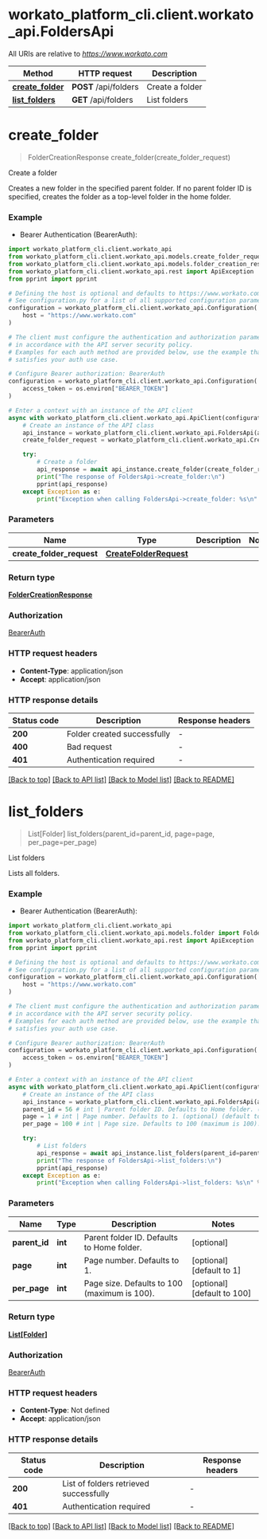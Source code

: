 # workato_platform_cli.client.workato_api.FoldersApi

All URIs are relative to *https://www.workato.com*

Method | HTTP request | Description
------------- | ------------- | -------------
[**create_folder**](FoldersApi.md#create_folder) | **POST** /api/folders | Create a folder
[**list_folders**](FoldersApi.md#list_folders) | **GET** /api/folders | List folders


# **create_folder**
> FolderCreationResponse create_folder(create_folder_request)

Create a folder

Creates a new folder in the specified parent folder. If no parent folder ID
is specified, creates the folder as a top-level folder in the home folder.


### Example

* Bearer Authentication (BearerAuth):

```python
import workato_platform_cli.client.workato_api
from workato_platform_cli.client.workato_api.models.create_folder_request import CreateFolderRequest
from workato_platform_cli.client.workato_api.models.folder_creation_response import FolderCreationResponse
from workato_platform_cli.client.workato_api.rest import ApiException
from pprint import pprint

# Defining the host is optional and defaults to https://www.workato.com
# See configuration.py for a list of all supported configuration parameters.
configuration = workato_platform_cli.client.workato_api.Configuration(
    host = "https://www.workato.com"
)

# The client must configure the authentication and authorization parameters
# in accordance with the API server security policy.
# Examples for each auth method are provided below, use the example that
# satisfies your auth use case.

# Configure Bearer authorization: BearerAuth
configuration = workato_platform_cli.client.workato_api.Configuration(
    access_token = os.environ["BEARER_TOKEN"]
)

# Enter a context with an instance of the API client
async with workato_platform_cli.client.workato_api.ApiClient(configuration) as api_client:
    # Create an instance of the API class
    api_instance = workato_platform_cli.client.workato_api.FoldersApi(api_client)
    create_folder_request = workato_platform_cli.client.workato_api.CreateFolderRequest() # CreateFolderRequest | 

    try:
        # Create a folder
        api_response = await api_instance.create_folder(create_folder_request)
        print("The response of FoldersApi->create_folder:\n")
        pprint(api_response)
    except Exception as e:
        print("Exception when calling FoldersApi->create_folder: %s\n" % e)
```



### Parameters


Name | Type | Description  | Notes
------------- | ------------- | ------------- | -------------
 **create_folder_request** | [**CreateFolderRequest**](CreateFolderRequest.md)|  | 

### Return type

[**FolderCreationResponse**](FolderCreationResponse.md)

### Authorization

[BearerAuth](../README.md#BearerAuth)

### HTTP request headers

 - **Content-Type**: application/json
 - **Accept**: application/json

### HTTP response details

| Status code | Description | Response headers |
|-------------|-------------|------------------|
**200** | Folder created successfully |  -  |
**400** | Bad request |  -  |
**401** | Authentication required |  -  |

[[Back to top]](#) [[Back to API list]](../README.md#documentation-for-api-endpoints) [[Back to Model list]](../README.md#documentation-for-models) [[Back to README]](../README.md)

# **list_folders**
> List[Folder] list_folders(parent_id=parent_id, page=page, per_page=per_page)

List folders

Lists all folders.

### Example

* Bearer Authentication (BearerAuth):

```python
import workato_platform_cli.client.workato_api
from workato_platform_cli.client.workato_api.models.folder import Folder
from workato_platform_cli.client.workato_api.rest import ApiException
from pprint import pprint

# Defining the host is optional and defaults to https://www.workato.com
# See configuration.py for a list of all supported configuration parameters.
configuration = workato_platform_cli.client.workato_api.Configuration(
    host = "https://www.workato.com"
)

# The client must configure the authentication and authorization parameters
# in accordance with the API server security policy.
# Examples for each auth method are provided below, use the example that
# satisfies your auth use case.

# Configure Bearer authorization: BearerAuth
configuration = workato_platform_cli.client.workato_api.Configuration(
    access_token = os.environ["BEARER_TOKEN"]
)

# Enter a context with an instance of the API client
async with workato_platform_cli.client.workato_api.ApiClient(configuration) as api_client:
    # Create an instance of the API class
    api_instance = workato_platform_cli.client.workato_api.FoldersApi(api_client)
    parent_id = 56 # int | Parent folder ID. Defaults to Home folder. (optional)
    page = 1 # int | Page number. Defaults to 1. (optional) (default to 1)
    per_page = 100 # int | Page size. Defaults to 100 (maximum is 100). (optional) (default to 100)

    try:
        # List folders
        api_response = await api_instance.list_folders(parent_id=parent_id, page=page, per_page=per_page)
        print("The response of FoldersApi->list_folders:\n")
        pprint(api_response)
    except Exception as e:
        print("Exception when calling FoldersApi->list_folders: %s\n" % e)
```



### Parameters


Name | Type | Description  | Notes
------------- | ------------- | ------------- | -------------
 **parent_id** | **int**| Parent folder ID. Defaults to Home folder. | [optional] 
 **page** | **int**| Page number. Defaults to 1. | [optional] [default to 1]
 **per_page** | **int**| Page size. Defaults to 100 (maximum is 100). | [optional] [default to 100]

### Return type

[**List[Folder]**](Folder.md)

### Authorization

[BearerAuth](../README.md#BearerAuth)

### HTTP request headers

 - **Content-Type**: Not defined
 - **Accept**: application/json

### HTTP response details

| Status code | Description | Response headers |
|-------------|-------------|------------------|
**200** | List of folders retrieved successfully |  -  |
**401** | Authentication required |  -  |

[[Back to top]](#) [[Back to API list]](../README.md#documentation-for-api-endpoints) [[Back to Model list]](../README.md#documentation-for-models) [[Back to README]](../README.md)

